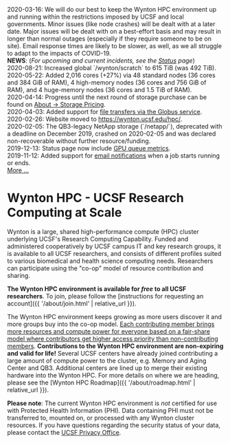 <div class="alert alert-warning" role="alert">
2020-03-16: We will do our best to keep the Wynton HPC environment up and running within the restrictions imposed by UCSF and local governments. Minor issues (like node crashes) will be dealt with at a later date.  Major issues will be dealt with on a best-effort basis and may result in longer than normal outages (especially if they require someone to be on site). Email response times are likely to be slower, as well, as we all struggle to adapt to the impacts of COVID-19.
</div>

<div class="alert alert-info" role="alert">
<strong>NEWS</strong>: (<em>For upcoming and current incidents, see the <a href="{{ '/status/index.html' | relative_url }}">Status</a> page</em>)<br/>
2020-08-21: Increased global `/wynton/scratch` to 615 TiB (was 492 TiB).<br/>
2020-05-22: Added 2,016 cores (+27%) via 48 standard nodes (36 cores and 384 GiB of RAM), 4 high-memory nodes (36 cores and 756 GiB of RAM), and 4 huge-memory nodes (36 cores and 1.5 TiB of RAM).<br/>
2020-04-14: Progress until the next round of storage purchase can be found on <a href="{{ '/about/pricing-storage.html' | relative_url }}">About -> Storage Pricing</a>.<br/>
2020-04-03: Added support for <a href="{{ '/transfers/globus.html' | relative_url }}">file transfers via the Globus service</a>.<br/>
2020-02-26: Website moved to <a href="https://wynton.ucsf.edu/hpc/">https://wynton.ucsf.edu/hpc/</a>.<br/>
2020-02-05: The QB3-legacy NetApp storage (`/netapp/`), deprecated with a deadline on December 2019, crashed on 2020-02-05 and was declared non-recoverable without further resource/funding.<br/>
2019-12-13: Status page now include <a href="{{ '/status/index.html' | relative_url }}">GPU queue metrics</a>.<br/>
2019-11-12: Added support for <a href="{{ '/scheduler/email-notifications.html' | relative_url }}">email notifications</a> when a job starts running or ends.<br/>
<a href="{{ '/about/news.html' | relative_url }}">More ...</a>
</div>


# Wynton HPC - UCSF Research Computing at Scale

Wynton is a large, shared high-performance compute (HPC) cluster underlying UCSF's Research Computing Capability. Funded and administered cooperatively by UCSF campus IT and key research groups, it is available to all UCSF researchers, and consists of different profiles suited to various biomedical and health science computing needs.  Researchers can participate using the "co-op" model of resource contribution and sharing.

**The Wynton HPC environment is available for _free_ to all UCSF researchers**.  To join, please follow the [instructions for requesting an account]({{ '/about/join.html' | relative_url }}).

The Wynton HPC environment keeps growing as more users discover it and more groups buy into the co-op model.  <a href="{{ '/about/shares.html' | relative_url }}">Each contributing member brings more resources and compute power for everyone based on a fair-share model where contributors get higher access priority than non-contributing members</a>.  **Contributions to the Wynton HPC environment are non-expiring and valid for life!** Several UCSF centers have already joined contributing a large amount of compute power to the cluster, e.g. Memory and Aging Center and QB3.  Additional centers are lined up to merge their existing hardware into the Wynton HPC.  For more details on where we are heading, please see the [Wynton HPC Roadmap]({{ '/about/roadmap.html' | relative_url }}).

**Please note**: The current Wynton HPC environment is *not* certified for use with Protected Health Information (PHI).  Data containing PHI must not be transferred to, mounted on, or processed with any Wynton cluster resources.  If you have questions regarding the security status of your data, please contact the [UCSF Privacy Office].


[UCSF Privacy Office]: https://hipaa.ucsf.edu/
